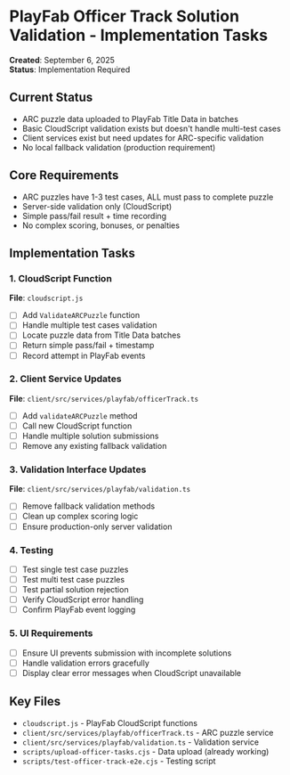 # PlayFab Officer Track Solution Validation - Implementation Tasks

**Created**: September 6, 2025  
**Status**: Implementation Required

## Current Status
- ARC puzzle data uploaded to PlayFab Title Data in batches
- Basic CloudScript validation exists but doesn't handle multi-test cases  
- Client services exist but need updates for ARC-specific validation
- No local fallback validation (production requirement)

## Core Requirements
- ARC puzzles have 1-3 test cases, ALL must pass to complete puzzle
- Server-side validation only (CloudScript)
- Simple pass/fail result + time recording
- No complex scoring, bonuses, or penalties

## Implementation Tasks

### 1. CloudScript Function
**File**: `cloudscript.js`
- [ ] Add `ValidateARCPuzzle` function 
- [ ] Handle multiple test cases validation
- [ ] Locate puzzle data from Title Data batches
- [ ] Return simple pass/fail + timestamp
- [ ] Record attempt in PlayFab events

### 2. Client Service Updates  
**File**: `client/src/services/playfab/officerTrack.ts`
- [ ] Add `validateARCPuzzle` method
- [ ] Call new CloudScript function
- [ ] Handle multiple solution submissions
- [ ] Remove any existing fallback validation

### 3. Validation Interface Updates
**File**: `client/src/services/playfab/validation.ts` 
- [ ] Remove fallback validation methods
- [ ] Clean up complex scoring logic
- [ ] Ensure production-only server validation

### 4. Testing
- [ ] Test single test case puzzles
- [ ] Test multi test case puzzles  
- [ ] Test partial solution rejection
- [ ] Verify CloudScript error handling
- [ ] Confirm PlayFab event logging

### 5. UI Requirements
- [ ] Ensure UI prevents submission with incomplete solutions
- [ ] Handle validation errors gracefully
- [ ] Display clear error messages when CloudScript unavailable

## Key Files
- `cloudscript.js` - PlayFab CloudScript functions
- `client/src/services/playfab/officerTrack.ts` - ARC puzzle service
- `client/src/services/playfab/validation.ts` - Validation service
- `scripts/upload-officer-tasks.cjs` - Data upload (already working)
- `scripts/test-officer-track-e2e.cjs` - Testing script
